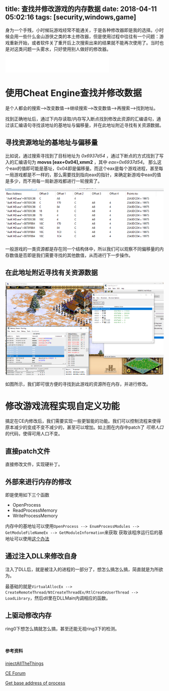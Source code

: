 title: 查找并修改游戏的内存数据
date: 2018-04-11 05:02:16
tags: [security,windows,game]
---

身为一个手残，小时候玩游戏经常不能通关，于是各种修改器即是我的选择。小时候会用一些什么金山游侠之类的本土修改器，但是使用过程中往往有一个问题：游戏重新开始，或者软件关了重开后上次搜索出来的结果就不能再次使用了。当时也是对这类问题一头雾水，只好使用别人做好的修改器。

</p><iframe frameborder="no" border="0" marginwidth="0" marginheight="0" width="330" height="52" src="//music.163.com/outchain/player?type=2&id=28138236&auto=0&height=32"></iframe><p>


<!--more-->

# 使用Cheat Engine查找并修改数据


是个人都会的搜索-->改变数值-->继续搜索-->改变数值-->再搜索-->找到地址。

找到正确地址后，通过下内存读取/内存写入断点找到修改此资源的汇编语句，通过该汇编语句寻找该地址的基地址与偏移量，并在此地址附近寻找有关资源数据。

## 寻找资源地址的基地址与偏移量

比如说，通过搜索寻找到了目标地址为 _0x6937d54_ ，通过下断点的方式找到了写入的汇编语句为 __movss [eax+0x04],xmm2__ ，其中 _eax=0x6937d54_。 那么这个eax的值即可能是基址，0x04即是偏移量。而这个eax是每个游戏进程，甚至每一局游戏都是不一样的，那么需要找到指向eax的指针，来确定新游戏中eax的值是多少，而不用每一局新游戏都进行一轮搜索了。

![经过多次重复上述步骤后的结果](/uploads/2018-04-11_1.png)

一般游戏的一类资源都是存在同一个结构体中，所以我们可以观察不同偏移量的内存数值是否即是我们需要寻找的其他数值，从而进行下一步操作。

## 在此地址附近寻找有关资源数据

![所要寻找的其他资源](/uploads/2018-04-11_2.png)

如图所示，我们即可很方便的寻找到此游戏的资源所在内存，并进行修改。

# 修改游戏流程实现自定义功能


搞定在CE内修改后，我们需要实现一些更智能的功能。我们可以控制流程来使得原本减少的变成不变不减少的，甚至可以增加。如上图在内存中patch了 *可用人口* 的代码，使得可用人口不变。

## 直接patch文件

直接修改文件，实现硬补丁。

## 外部来进行内存的修改

即是使用如下三个函数

- OpenProcess
- ReadProcessMemory
- WriteProcessMemory

内存中的基地址可以使用```OpenProcess --> EnumProcessModules --> GetModuleFileNameEx --> GetModuleInformation```来获取
获取该程序运行后的基地址可以使用[这个办法]()

## 通过注入DLL来修改自身

注入了DLL后，就是被注入的进程的一部分了，想怎么搞怎么搞，简直就是为所欲为。

最基础的就是```VirtualAllocEx --> CreateRemoteThread/NtCreateThreadEx/RtlCreateUserThread --> LoadLibrary```，然后dll里在DLLMain内调相应的函数。

## 上驱动修改内存

ring0下想怎么搞就怎么搞，甚至还能无视ring3下的检测。

# <span style="font-size:14px">参考资料</span>


[injectAllTheThings](https://github.com/fdiskyou/injectAllTheThings)

[CE Forum](http://forum.cheatengine.org/)

[Get base address of process](https://stackoverflow.com/questions/14467229/get-base-address-of-process)